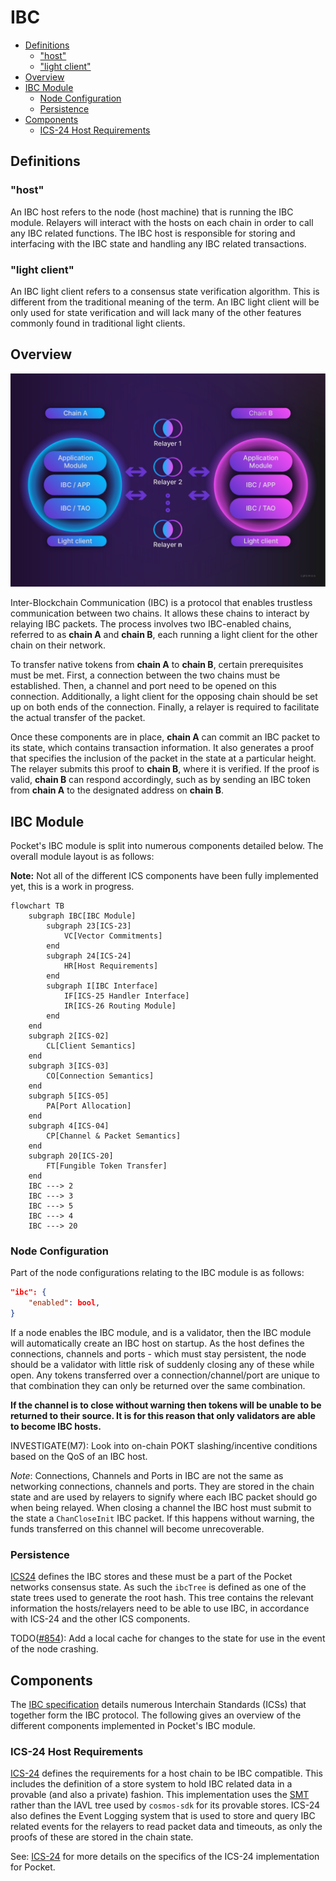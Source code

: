 # IBC <!-- omit in toc -->

- [Definitions](#definitions)
  - ["host"](#host)
  - ["light client"](#light-client)
- [Overview](#overview)
- [IBC Module](#ibc-module)
  - [Node Configuration](#node-configuration)
  - [Persistence](#persistence)
- [Components](#components)
  - [ICS-24 Host Requirements](#ics-24-host-requirements)

## Definitions

### "host"

An IBC host refers to the node (host machine) that is running the IBC module. Relayers will interact with the hosts on each chain in order to call any IBC related functions. The IBC host is responsible for storing and interfacing with the IBC state and handling any IBC related transactions.

### "light client"

An IBC light client refers to a consensus state verification algorithm. This is different from the traditional meaning of the term. An IBC light client will be only used for state verification and will lack many of the other features commonly found in traditional light clients.

## Overview

![IBC High Level](./high-level-ibc.png)

Inter-Blockchain Communication (IBC) is a protocol that enables trustless communication between two chains. It allows these chains to interact by relaying IBC packets. The process involves two IBC-enabled chains, referred to as **chain A** and **chain B**, each running a light client for the other chain on their network.

To transfer native tokens from **chain A** to **chain B**, certain prerequisites must be met. First, a connection between the two chains must be established. Then, a channel and port need to be opened on this connection. Additionally, a light client for the opposing chain should be set up on both ends of the connection. Finally, a relayer is required to facilitate the actual transfer of the packet.

Once these components are in place, **chain A** can commit an IBC packet to its state, which contains transaction information. It also generates a proof that specifies the inclusion of the packet in the state at a particular height. The relayer submits this proof to **chain B**, where it is verified. If the proof is valid, **chain B** can respond accordingly, such as by sending an IBC token from **chain A** to the designated address on **chain B**.

## IBC Module

Pocket's IBC module is split into numerous components detailed below. The overall module layout is as follows:

**Note:** Not all of the different ICS components have been fully implemented yet, this is a work in progress.

```mermaid
flowchart TB
    subgraph IBC[IBC Module]
        subgraph 23[ICS-23]
            VC[Vector Commitments]
        end
        subgraph 24[ICS-24]
            HR[Host Requirements]
        end
        subgraph I[IBC Interface]
            IF[ICS-25 Handler Interface]
            IR[ICS-26 Routing Module]
        end
    end
    subgraph 2[ICS-02]
        CL[Client Semantics]
    end
    subgraph 3[ICS-03]
        CO[Connection Semantics]
    end
    subgraph 5[ICS-05]
        PA[Port Allocation]
    end
    subgraph 4[ICS-04]
        CP[Channel & Packet Semantics]
    end
    subgraph 20[ICS-20]
        FT[Fungible Token Transfer]
    end
    IBC ---> 2
    IBC ---> 3
    IBC ---> 5
    IBC ---> 4
    IBC ---> 20
```

### Node Configuration

Part of the node configurations relating to the IBC module is as follows:

```json
"ibc": {
    "enabled": bool,
}
```

If a node enables the IBC module, and is a validator, then the IBC module will automatically create an IBC host on startup. As the host defines the connections, channels and ports - which must stay persistent, the node should be a validator with little risk of suddenly closing any of these while open. Any tokens transferred over a connection/channel/port are unique to that combination they can only be returned over the same combination.

**If the channel is to close without warning then tokens will be unable to be returned to their source. It is for this reason that only validators are able to become IBC hosts.**

INVESTIGATE(M7): Look into on-chain POKT slashing/incentive conditions based on the QoS of an IBC host.

_Note_: Connections, Channels and Ports in IBC are not the same as networking connections, channels and ports. They are stored in the chain state and are used by relayers to signify where each IBC packet should go when being relayed. When closing a channel the IBC host must submit to the state a `ChanCloseInit` IBC packet. If this happens without warning, the funds transferred on this channel will become unrecoverable.

### Persistence

[ICS24][ics24] defines the IBC stores and these must be a part of the Pocket networks consensus state. As such the `ibcTree` is defined as one of the state trees used to generate the root hash. This tree contains the relevant information the hosts/relayers need to be able to use IBC, in accordance with ICS-24 and the other ICS components.

TODO([#854](https://github.com/pokt-network/pocket/issues/854)): Add a local cache for changes to the state for use in the event of the node crashing.

## Components

The [IBC specification][ibc-spec] details numerous Interchain Standards (ICSs) that together form the IBC protocol. The following gives an overview of the different components implemented in Pocket's IBC module.

### ICS-24 Host Requirements

[ICS-24][ics24] defines the requirements for a host chain to be IBC compatible. This includes the definition of a store system to hold IBC related data in a provable (and also a private) fashion. This implementation uses the [SMT][smt] rather than the IAVL tree used by `cosmos-sdk` for its provable stores. ICS-24 also defines the Event Logging system that is used to store and query IBC related events for the relayers to read packet data and timeouts, as only the proofs of these are stored in the chain state.

See: [ICS-24](./ics24.md) for more details on the specifics of the ICS-24 implementation for Pocket.

[ibc-spec]: https://github.com/cosmos/ibc
[ics24]: https://github.com/cosmos/ibc/blob/main/spec/core/ics-024-host-requirements/README.md
[smt]: https://github.com/pokt-network/smt
